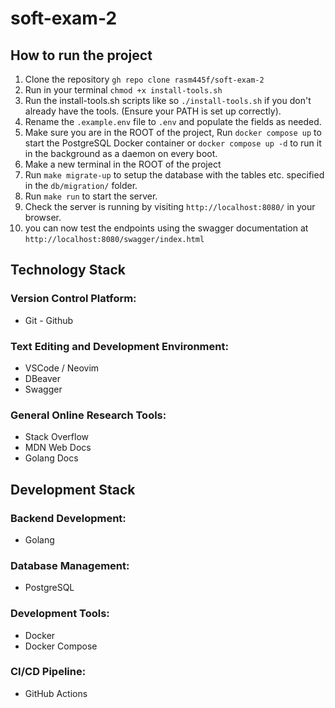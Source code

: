 # soft-exam-2

## How to run the project

1. Clone the repository `gh repo clone rasm445f/soft-exam-2`
2. Run in your terminal `chmod +x install-tools.sh`
3. Run the install-tools.sh scripts like so `./install-tools.sh` if you don't already have the tools. (Ensure your PATH is set up correctly).
4. Rename the `.example.env` file to `.env` and populate the fields as needed.
5. Make sure you are in the ROOT of the project, Run `docker compose up` to start the PostgreSQL Docker container or `docker compose up -d` to run it in the background as a daemon on every boot.
6. Make a new terminal in the ROOT of the project
7. Run `make migrate-up` to setup the database with the tables etc. specified in the `db/migration/` folder.
8. Run `make run` to start the server.
9. Check the server is running by visiting `http://localhost:8080/` in your browser.
10. you can now test the endpoints using the swagger documentation at `http://localhost:8080/swagger/index.html`

## Technology Stack

### Version Control Platform:

- Git - Github

### Text Editing and Development Environment:

- VSCode / Neovim
- DBeaver
- Swagger

### General Online Research Tools:

- Stack Overflow
- MDN Web Docs
- Golang Docs

## Development Stack

### Backend Development:

- Golang

### Database Management:

- PostgreSQL

### Development Tools:

- Docker
- Docker Compose

### CI/CD Pipeline:

- GitHub Actions
